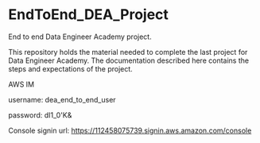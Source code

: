 # EndToEnd_DEA_Project
End to end Data Engineer Academy project.

This repository holds the material needed to complete the last project for Data Engineer Academy. The documentation described here contains the steps and expectations of the project. 

AWS IM

username: dea_end_to_end_user

password: dI1_0'K&

Console signin url: https://112458075739.signin.aws.amazon.com/console
